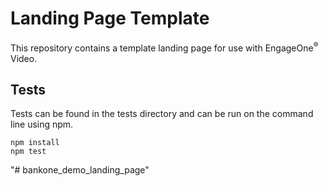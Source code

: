 # Landing Page Template

This repository contains a template landing page for use with EngageOne<sup>&reg;</sup> Video.

## Tests
Tests can be found in the tests directory and can be run on the command line using npm.

```
npm install
npm test
```
"# bankone_demo_landing_page"  
